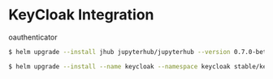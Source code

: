 # KeyCloak Integration

oauthenticator


```bash
$ helm upgrade --install jhub jupyterhub/jupyterhub --version 0.7.0-beta.2 -f jh-config.yml

$ helm upgrade --install --name keycloak --namespace keycloak stable/keycloak -f kc-config.yml
```
